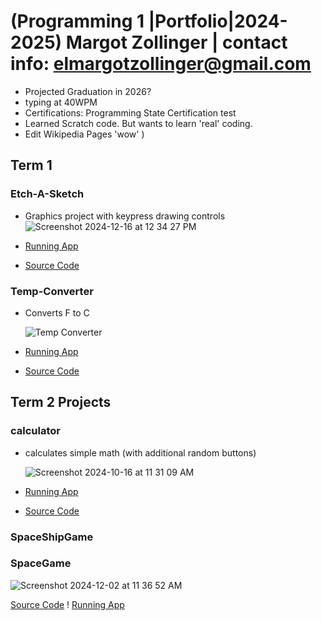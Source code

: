 # (Programming 1 |Portfolio|2024-2025) Margot Zollinger | contact info: elmargotzollinger@gmail.com 
* Projected Graduation in 2026?
* typing at 40WPM
* Certifications: Programming State Certification test
* Learned Scratch code. But wants to learn 'real' coding. 
* Edit Wikipedia Pages 'wow'
)
## Term 1

### Etch-A-Sketch
* Graphics project with keypress drawing controls 
![Screenshot 2024-12-16 at 12 34 27 PM](https://github.com/user-attachments/assets/c0a1212d-b8f8-41c0-bfff-7267d8853f8a)

* [Running App](https://github.com/Margot42/programmingportfolio2024a3/blob/main/src/Sketch.png?raw=true)
* [Source Code](https://github.com/Margot42/programmingportfolio2024a3/blob/main/src/EtchASketchSEP_18.pde)


### Temp-Converter 
* Converts F to C
  
  ![Temp Converter](https://github.com/user-attachments/assets/bcf95ea0-b738-470a-87f1-79494309091f)

* [Running App](https://github.com/Margot42/programmingportfolio2024a3/blob/main/src/Temp%20Converter.png?raw=true)
* [Source Code](https://github.com/Margot42/programmingportfolio2024a3/blob/main/src/Temp_Converter/Temp_Converter.pde)

## Term 2 Projects 


### calculator
* calculates simple math (with additional random buttons)

  ![Screenshot 2024-10-16 at 11 31 09 AM](https://github.com/user-attachments/assets/c58b0234-458e-44bc-9969-57d01a7f5649)


* [Running App](https://github.com/Margot42/programmingportfolio2024a3/blob/main/calc.png?raw=true)

* [Source Code](https://github.com/Margot42/programmingportfolio2024a3/tree/main/Calculator%202)

### SpaceShipGame


### SpaceGame
![Screenshot 2024-12-02 at 11 36 52 AM](https://github.com/user-attachments/assets/c1a03927-4f98-4b06-bfc0-3a991ac466fd)

[Source Code](https://github.com/Margot42/programmingportfolio2024a3/tree/main/src/term2/SpaceGameOG)
! [Running App](https://github.com/Margot42/programmingportfolio2024a3/tree/main/src/term2/SpaceGameOG)
